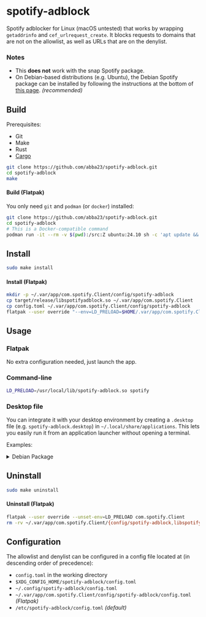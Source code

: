 # spotify-adblock
Spotify adblocker for Linux (macOS untested) that works by wrapping `getaddrinfo` and `cef_urlrequest_create`. It blocks requests to domains that are not on the allowlist, as well as URLs that are on the denylist.

### Notes
* This **does not** work with the snap Spotify package.
* On Debian-based distributions (e.g. Ubuntu), the Debian Spotify package can be installed by following the instructions at the bottom of [this page](https://www.spotify.com/us/download/linux/). *(recommended)*

## Build
Prerequisites:
* Git
* Make
* Rust
* [Cargo](https://doc.rust-lang.org/cargo/)

```bash
git clone https://github.com/abba23/spotify-adblock.git
cd spotify-adblock
make
```

#### Build (Flatpak)

You only need `git` and `podman` (or `docker`) installed:

```bash
git clone https://github.com/abba23/spotify-adblock.git
cd spotify-adblock
# This is a Docker-compatible command
podman run -it --rm -v $(pwd):/src:Z ubuntu:24.10 sh -c 'apt update && apt install -y --no-install-recommends ca-certificates cargo make && make -C /src'
```

## Install
```bash
sudo make install
```

#### Install (Flatpak)
```bash
mkdir -p ~/.var/app/com.spotify.Client/config/spotify-adblock
cp target/release/libspotifyadblock.so ~/.var/app/com.spotify.Client
cp config.toml ~/.var/app/com.spotify.Client/config/spotify-adblock
flatpak --user override "--env=LD_PRELOAD=$HOME/.var/app/com.spotify.Client/libspotifyadblock.so" com.spotify.Client
```

## Usage

### Flatpak

No extra configuration needed, just launch the app.

### Command-line
```bash
LD_PRELOAD=/usr/local/lib/spotify-adblock.so spotify
```

### Desktop file
You can integrate it with your desktop environment by creating a `.desktop` file (e.g. `spotify-adblock.desktop`) in `~/.local/share/applications`. This lets you easily run it from an application launcher without opening a terminal.

Examples:

<details> 
  <summary>Debian Package</summary>
  <p>

```ini
[Desktop Entry]
Type=Application
Name=Spotify (adblock)
GenericName=Music Player
Icon=spotify-client
TryExec=spotify
Exec=env LD_PRELOAD=/usr/local/lib/spotify-adblock.so spotify %U
Terminal=false
MimeType=x-scheme-handler/spotify;
Categories=Audio;Music;Player;AudioVideo;
StartupWMClass=spotify
```
  </p>
</details>

## Uninstall
```bash
sudo make uninstall
```

#### Uninstall (Flatpak)
```bash
flatpak --user override --unset-env=LD_PRELOAD com.spotify.Client
rm -rv ~/.var/app/com.spotify.Client/{config/spotify-adblock,libspotifyadblock.so}
```

## Configuration
The allowlist and denylist can be configured in a config file located at (in descending order of precedence):
* `config.toml` in the working directory
* `$XDG_CONFIG_HOME/spotify-adblock/config.toml`
* `~/.config/spotify-adblock/config.toml`
* `~/.var/app/com.spotify.Client/config/spotify-adblock/config.toml` *(Flatpak)*
* `/etc/spotify-adblock/config.toml` *(default)*
